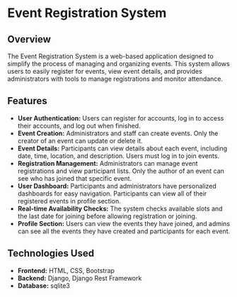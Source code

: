 # Event Registration System

## Overview

The Event Registration System is a web-based application designed to simplify the process of managing and organizing events. This system allows users to easily register for events, view event details, and provides administrators with tools to manage registrations and monitor attendance.

## Features

- **User Authentication:** Users can register for accounts, log in to access their accounts, and log out when finished.
- **Event Creation:** Administrators and staff can create events. Only the creator of an event can update or delete it.
- **Event Details:** Participants can view details about each event, including date, time, location, and description. Users must log in to join events.
- **Registration Management:** Administrators can manage event registrations and view participant lists. Only the author of an event can see who has joined that specific event.
- **User Dashboard:** Participants and administrators have personalized dashboards for easy navigation. Participants can view all of their registered events in profile section.
- **Real-time Availability Checks:** The system checks available slots and the last date for joining before allowing registration or joining.
- **Profile Section:** Users can view the events they have joined, and admins can see all the events they have created and participants for each event.

## Technologies Used

- **Frontend:** HTML, CSS, Bootstrap
- **Backend:** Django, Django Rest Framework
- **Database:** sqlite3

